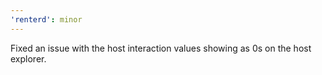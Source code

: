 ```yaml
---
'renterd': minor
---
```


Fixed an issue with the host interaction values showing as 0s on the host explorer.
